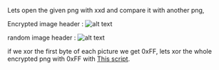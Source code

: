 Lets open the given png with xxd and compare it with another png,

Encrypted image header : ![alt text](https://github.com/soolidsnake/Write-ups/blob/master/Kaspersky_CTF/Security%20home%20cameras/encrypted_image_header.png)

random image header :  ![alt text](https://github.com/soolidsnake/Write-ups/blob/master/Kaspersky_CTF/Security%20home%20cameras/random_image_header.png)


if we xor the first byte of each picture we get 0xFF, lets xor the whole encrypted png with 0xFF with [This script](https://github.com/soolidsnake/Write-ups/blob/master/Kaspersky_CTF/Security%20home%20cameras/script.py).
